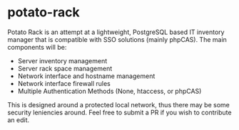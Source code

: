 # potato-rack
Potato Rack is an attempt at a lightweight, PostgreSQL based IT inventory manager that is compatible with SSO solutions (mainly phpCAS). The main components will be:

- Server inventory management
- Server rack space management
- Network interface and hostname management
- Network interface firewall rules
- Multiple Authentication Methods (None, htaccess, or phpCAS)

This is designed around a protected local network, thus there may be some security leniencies around. Feel free to submit a PR if you wish to contribute an edit.
